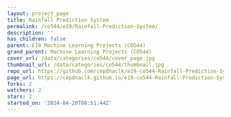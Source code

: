 ```yaml
---
layout: project_page
title: Rainfall Prediction System
permalink: /co544/e19/Rainfall-Prediction-System/
description: ''
has_children: false
parent: E19 Machine Learning Projects (CO544)
grand_parent: Machine Learning Projects (CO544)
cover_url: /data/categories/co544/cover_page.jpg
thumbnail_url: /data/categories/co544/thumbnail.jpg
repo_url: https://github.com/cepdnaclk/e19-co544-Rainfall-Prediction-System
page_url: https://cepdnaclk.github.io/e19-co544-Rainfall-Prediction-System
forks: 2
watchers: 2
stars: 2
started_on: '2024-04-20T08:51:44Z'
---
```


